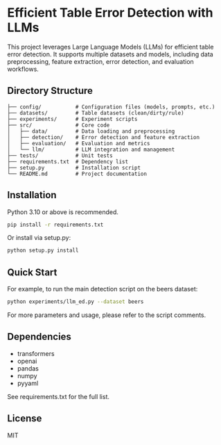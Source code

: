 # Efficient Table Error Detection with LLMs

This project leverages Large Language Models (LLMs) for efficient table error detection. It supports multiple datasets and models, including data preprocessing, feature extraction, error detection, and evaluation workflows.

## Directory Structure

```
├── config/           # Configuration files (models, prompts, etc.)
├── datasets/         # Table datasets (clean/dirty/rule)
├── experiments/      # Experiment scripts
├── src/              # Core code
│   ├── data/         # Data loading and preprocessing
│   ├── detection/    # Error detection and feature extraction
│   ├── evaluation/   # Evaluation and metrics
│   └── llm/          # LLM integration and management
├── tests/            # Unit tests
├── requirements.txt  # Dependency list
├── setup.py          # Installation script
└── README.md         # Project documentation
```

## Installation

Python 3.10 or above is recommended.

```bash
pip install -r requirements.txt
```

Or install via setup.py:

```bash
python setup.py install
```

## Quick Start

For example, to run the main detection script on the beers dataset:

```bash
python experiments/llm_ed.py --dataset beers
```

For more parameters and usage, please refer to the script comments.

## Dependencies

- transformers
- openai
- pandas
- numpy
- pyyaml

See requirements.txt for the full list.


## License

MIT
